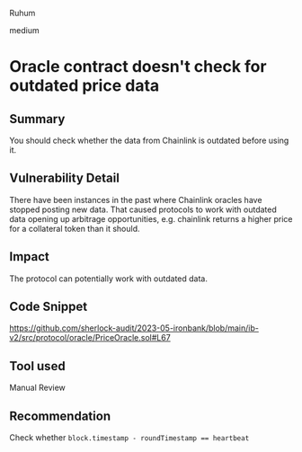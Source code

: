 Ruhum

medium

# Oracle contract doesn't check for outdated price data

## Summary
You should check whether the data from Chainlink is outdated before using it.

## Vulnerability Detail
There have been instances in the past where Chainlink oracles have stopped posting new data. That caused protocols to work with outdated data opening up arbitrage opportunities, e.g. chainlink returns a higher price for a collateral token than it should.

## Impact
The protocol can potentially work with outdated data.

## Code Snippet
https://github.com/sherlock-audit/2023-05-ironbank/blob/main/ib-v2/src/protocol/oracle/PriceOracle.sol#L67

## Tool used

Manual Review

## Recommendation
Check whether `block.timestamp - roundTimestamp == heartbeat`
